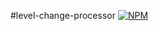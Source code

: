 #level-change-processor
[![NPM](https://nodei.co/npm/level-change-processor.png)](https://nodei.co/npm/level-change-processor/)

